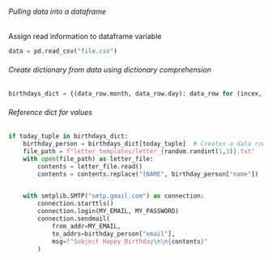 ###### Pulling data into a dataframe
Assign read information to dataframe variable
```python
data = pd.read_csv("file.csv")
```

###### Create dictionary from data using dictionary comprehension
```python
birthdays_dict = {(data_row.month, data_row.day): data_row for (incex, data_row) in data.interrows()}
```

###### Reference dict for values
```python
if today_tuple in birthdays_dict:
    birthday_person = birthdays_dict[today_tuple]  # Creates a data row from birthdays_dict
    file_path = f"letter_templates/letter_{random.randint(1,3)}.txt"
    with open(file_path) as letter_file:
        contents = letter_file.read()
        contents = contents.replace("[NAME", birthday_person["name"])  # grabs the name from the name field of selected birthday_person variable
        

    with smtplib.SMTP("smtp.gmail.com") as connection:
        connection.starttls()
        connection.login(MY_EMAIL, MY_PASSWORD)
        connection.sendmail(
            from_addr=MY_EMAIL,
            to_addrs=birthday_person["email"],
            msg=f"Subject Happy Birthday\n\n{contents}"
        )
```